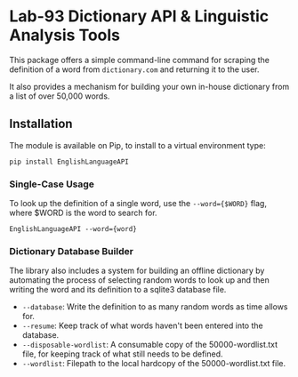# Lab-93 Dictionary API & Linguistic Analysis Tools
This package offers a simple command-line command for scraping the definition of a word from `dictionary.com`
and returning it to the user.

It also provides a mechanism for building your own in-house dictionary from a list of over 50,000 words.


## Installation
The module is available on Pip, to install to a virtual environment type:
```
pip install EnglishLanguageAPI
```


### Single-Case Usage
To look up the definition of a single word, use the `--word={$WORD}` flag, where $WORD is the word to search for.
```
EnglishLanguageAPI --word={word}
```


### Dictionary Database Builder
The library also includes a system for building an offline dictionary by automating the process of selecting
random words to look up and then writing the word and its definition to a sqlite3 database file.

- `--database`: Write the definition to as many random words as time allows for.
- `--resume`: Keep track of what words haven't been entered into the database.
- `--disposable-wordlist`: A consumable copy of the 50000-wordlist.txt file, for keeping track
                           of what still needs to be defined.
- `--wordlist`: Filepath to the local hardcopy of the 50000-wordlist.txt file.